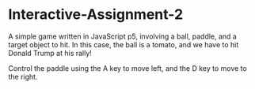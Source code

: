 # Interactive-Assignment-2
A simple game written in JavaScript p5, involving a ball, paddle, and a target object to hit.
In this case, the ball is a tomato, and we have to hit Donald Trump at his rally!

Control the paddle using the A key to move left, and the D key to move to the right.